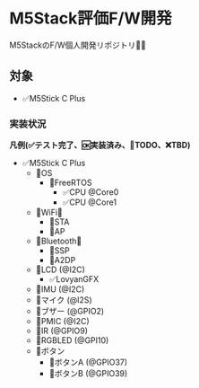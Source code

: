 # M5Stack評価F/W開発
M5StackのF/W個人開発リポジトリ👩‍💻

## 対象
- ✅M5Stick C Plus

### 実装状況
**凡例(✅テスト完了、🆗実装済み、🚩TODO、❌TBD)**

- ✅M5Stick C Plus
  - 📍OS
    - 📍FreeRTOS
      - ✅CPU @Core0
      - ✅CPU @Core1
  - 📍WiFi🛜
    - 🚩STA
    - 🚩AP
  - 📍Bluetooth🛜
    - 🚩SSP
    - 🚩A2DP
  - 🚩LCD (@I2C)
    - ✅LovyanGFX
  - 🚩IMU (@I2C)
  - 🚩マイク (@I2S)
  - 🚩ブザー (@GPIO2)
  - 🚩PMIC (@I2C)
  - 🚩IR (@GPIO9)
  - 🚩RGBLED (@GPI10)
  - 📍ボタン
    - 🚩ボタンA (@GPIO37)
    - 🚩ボタンB (@GPIO39)